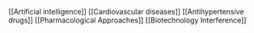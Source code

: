 [[Artificial intelligence]]
[[Cardiovascular diseases]]
[[Antihypertensive drugs]]
[[Pharmacological Approaches]]
[[Biotechnology Interference]]
